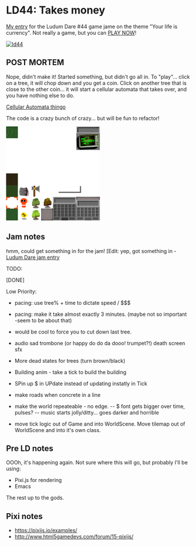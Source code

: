 # LD44: Takes money

[My entry](https://ldjam.com/events/ludum-dare/44/takes-money) for the Ludum Dare #44 game jame on the theme "Your life is currency". Not really a game, but you can [PLAY NOW](https://mrspeaker.github.io/ld44/)!

[![ld44](https://user-images.githubusercontent.com/129330/56872847-67c23780-69fb-11e9-86d9-f36b6196b291.png)](https://mrspeaker.github.io/ld44/)

## POST MORTEM

Nope, didn't make it! Started something, but didn't go all in. To "play"... click on a tree, it will chop down and you get a coin. Click on another tree that is close to the other coin... it will start a cellular automata that takes over, and you have nothing else to do.

[Cellular Automata thingo](https://mrspeaker.github.io/ld44/)

The code is a crazy bunch of crazy... but will be fun to refactor!

![Sprite sheet](https://raw.githubusercontent.com/mrspeaker/ld44/master/res/sprites.png)

## Jam notes

hmm, could get something in for the jam! [Edit: yep, got something in - [Ludum Dare jam entry](https://ldjam.com/events/ludum-dare/44/takes-money)

TODO:

[DONE]

Low Priority:
- pacing: use tree% + time to dictate speed / $$$
- pacing:  make it take almost exactly 3 minutes. (maybe not so important -seem to be about that)
- would be cool to force you to cut down last tree.
- audio sad trombone (or happy do do da dooo! trumpet?!)  death screen sfx
- More dead states for trees (turn brown/black)
- Building anim - take a tick to build the building
- SPin up $ in UPdate instead of updating instatly in Tick
- make roads when concrete in a line
- make the world repeateable - no edge.
-- $ font gets bigger over time, pulses?
-- music starts jolly/ditty... goes darker and horrible

- move tick logic out of Game and into WorldScene. Move tilemap out of WorldScene and into it's own class.

## Pre LD notes
OOOh, it's happening again. Not sure where this will go, but probably I'll be using:

* Pixi.js for rendering
* Emacs

The rest up to the gods.

## Pixi notes

- https://pixijs.io/examples/
- http://www.html5gamedevs.com/forum/15-pixijs/
